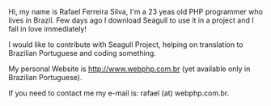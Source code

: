 <!-- Name: User/RafaelSilva -->
<!-- Version: 3 -->
<!-- Last-Modified: 2005/11/15 13:40:12 -->
<!-- Author: werner -->

Hi, my name is Rafael Ferreira Silva, I'm a 23 yeas old PHP programmer who lives in Brazil.
Few days ago I download Seagull to use it in a project and I fall in love immediately!

I would like to contribute with Seagull Project, helping on translation to Brazilian Portuguese and coding something.

My personal Website is http://www.webphp.com.br (yet available only in Brazilian Portuguese).

If you need to contact me my e-mail is: rafael (at) webphp.com.br.